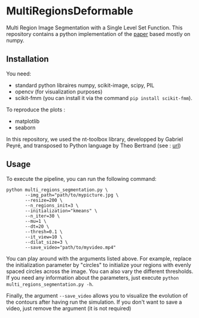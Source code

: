 # MultiRegionsDeformable
Multi Region Image Segmentation with a Single Level Set Function. This repository contains a python implementation of the [paper](https://ieeexplore.ieee.org/document/6995952) based mostly on numpy. 

## Installation
You need:
- standard python libraires numpy, scikit-image, scipy, PIL
- opencv (for visualization purposes)
- scikit-fmm (you can install it via the command `pip install scikit-fmm`). 

To reproduce the plots :
- matplotlib
- seaborn

In this repository, we used the nt-toolbox library, developped by Gabriel Peyré, and transposed to Python language by Theo Bertrand (see : [url](https://github.com/TheoBertrand-Dauphine/MVA_NT_geodesic_methods))


## Usage
To execute the pipeline, you can run the following command:
```
python multi_regions_segmentation.py \
       --img_path="path/to/mypicture.jpg \
       --resize=200 \
       --n_regions_init=3 \
       --initialization="kmeans" \
       --n_iter=30 \
       --mu=1 \
       --dt=20 \
       --thresh=0.1 \
       --it_view=10 \
       --dilat_size=3 \
       --save_video="path/to/myvideo.mp4"
```
You can play around with the arguments listed above. For example, replace the initialization parameter by "circles" to initialize your regions with evenly spaced circles across the image. You can also vary the different thresholds.
If you need any information about the parameters, just execute `python multi_regions_segmentation.py -h`.

Finally, the argument `--save_video` allows you to visualize the evolution of the contours after having run the simulation. If you don't want to save a video, just remove the argument (it is not required)
